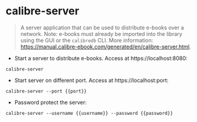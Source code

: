 # calibre-server

> A server application that can be used to distribute e-books over a network.
> Note: e-books must already be imported into the library using the GUI or the `calibredb` CLI.
> More information: <https://manual.calibre-ebook.com/generated/en/calibre-server.html>.

- Start a server to distribute e-books. Access at https://localhost:8080:

`calibre-server`

- Start server on different port. Access at https://localhost:port:

`calibre-server --port {{port}}`

- Password protect the server:

`calibre-server --username {{username}} --password {{password}}`
